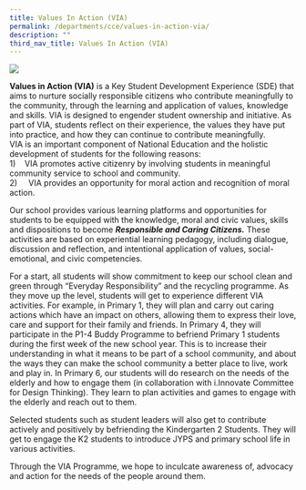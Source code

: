 ```yaml
---
title: Values In Action (VIA)
permalink: /departments/cce/values-in-action-via/
description: ""
third_nav_title: Values In Action (VIA)
---
```

![](/images/banner.gif)


         
**Values in Action (VIA)** is a Key Student Development Experience (SDE) that aims to nurture socially responsible citizens who contribute meaningfully to the community, through the learning and application of values, knowledge and skills. VIA is designed to engender student ownership and initiative. As part of VIA, students reflect on their experience, the values they have put into practice, and how they can continue to contribute meaningfully.<br>
VIA is an important component of National Education and the holistic development of students for the following reasons:&nbsp;<br>
1)&nbsp;&nbsp;&nbsp;  VIA promotes active citizenry by involving students in meaningful community         service to school and community.<br>
2)&nbsp;&nbsp;&nbsp; &nbsp;VIA provides an opportunity for moral action and recognition of moral action.

Our school provides various learning platforms and opportunities for students to be equipped with the knowledge, moral and civic values, skills and dispositions to become **_Responsible and Caring Citizens._** These activities are based on experiential learning pedagogy, including dialogue, discussion and reflection, and intentional application of values, social-emotional, and civic competencies.

For a start, all students will show commitment to keep our school clean and green through “Everyday Responsibility” and the recycling programme. As they move up the level, students will get to experience different VIA activities. For example, in Primary 1, they will plan and carry out caring actions which have an impact on others, allowing them to express their love, care and support for their family and friends. In Primary 4, they will participate in the P1-4 Buddy Programme to befriend Primary 1 students during the first week of the new school year. This is to increase their understanding in what it means to be part of a school community, and about the ways they can make the school community a better place to live, work and play in. In Primary 6, our students will do research on the needs of the elderly and how to engage them (in collaboration with i.Innovate Committee for Design Thinking). They learn to plan activities and games to engage with the elderly and reach out to them.

Selected students such as student leaders will also get to contribute actively and positively by befriending the Kindergarten 2 Students. They will get to engage the K2 students to introduce JYPS and primary school life in various activities.

Through the VIA Programme, we hope to inculcate awareness of, advocacy and action for the needs of the people around them.
